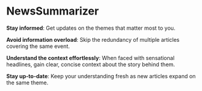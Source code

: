 # NewsSummarizer

**Stay informed**: Get updates on the themes that matter most to you.

**Avoid information overload**: Skip the redundancy of multiple articles covering the same event.

**Understand the context effortlessly**: When faced with sensational headlines, gain clear, concise context about the story behind them.

**Stay up-to-date**: Keep your understanding fresh as new articles expand on the same theme.